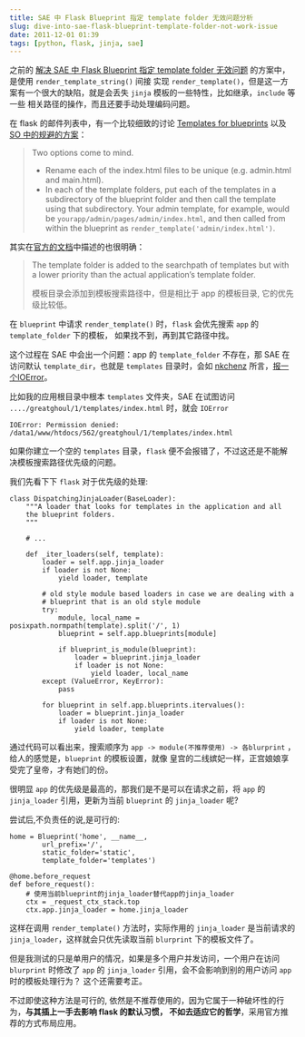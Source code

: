 ```yaml
---
title: SAE 中 Flask Blueprint 指定 template folder 无效问题分析
slug: dive-into-sae-flask-blueprint-template-folder-not-work-issue
date: 2011-12-01 01:39
tags: [python, flask, jinja, sae]
---
```


之前的 [解决 SAE 中 Flask Blueprint 指定 template folder 无效问题][1] 的方案中，是使用 `render_template_string()` 间接
实现 `render_template()`，但是这一方案有一个很大的缺陷，就是会丢失 `jinja` 模板的一些特性，比如继承，`include` 等一些
相关路径的操作，而且还要手动处理编码问题。

在 flask 的邮件列表中，有一个比较细致的讨论 [Templates for blueprints][2] 以及 [SO 中的规避的方案][3]：

> Two options come to mind.
> 
> - Rename each of the index.html files to be unique (e.g. admin.html and main.html).
> - In each of the template folders, put each of the templates in a subdirectory of 
>   the blueprint folder and then call the template using that subdirectory. 
>   Your admin template, for example, would be `yourapp/admin/pages/admin/index.html`, 
>   and then called from within the blueprint as `render_template('admin/index.html')`.

其实在[官方的文档][4]中描述的也很明确：

> The template folder is added to the searchpath of templates but with a lower priority 
> than the actual application’s template folder.
> 
> 模板目录会添加到模板搜索路径中，但是相比于 app 的模板目录, 它的优先级比较低。

在 `blueprint` 中请求 `render_template()` 时，`flask` 会优先搜索 `app` 的 `template_folder` 下的模板，
如果找不到，再到其它路径中找。

这个过程在 SAE 中会出一个问题：app 的 `template_folder` 不存在，那 SAE 在访问默认 `template_dir`，也就是 `templates` 
目录时，会如 [nkchenz][5] 所言，[报一个IOError][6]。

比如我的应用根目录中根本 `templates` 文件夹，SAE 在试图访问 `..../greatghoul/1/templates/index.html` 时，就会 `IOError`

    IOError: Permission denied: /data1/www/htdocs/562/greatghoul/1/templates/index.html

如果你建立一个空的 `templates` 目录，`flask` 便不会报错了，不过这还是不能解决模板搜索路径优先级的问题。

我们先看下下 `flask` 对于优先级的处理:

    class DispatchingJinjaLoader(BaseLoader):
        """A loader that looks for templates in the application and all
        the blueprint folders.
        """

        # ...

        def _iter_loaders(self, template):
            loader = self.app.jinja_loader
            if loader is not None:
                yield loader, template

            # old style module based loaders in case we are dealing with a
            # blueprint that is an old style module
            try:
                module, local_name = posixpath.normpath(template).split('/', 1)
                blueprint = self.app.blueprints[module]

                if blueprint_is_module(blueprint):
                    loader = blueprint.jinja_loader
                    if loader is not None:
                        yield loader, local_name
            except (ValueError, KeyError):
                pass

            for blueprint in self.app.blueprints.itervalues():
                loader = blueprint.jinja_loader
                if loader is not None:
                    yield loader, template

通过代码可以看出来，搜索顺序为 `app -> module(不推荐使用) -> 各blurprint` ，给人的感觉是，`blueprint` 的模板设置，就像
皇宫的二线嫔妃一样，正宫娘娘享受完了皇帝，才有她们的份。

很明显 `app` 的优先级是最高的，那我们是不是可以在请求之前，将 `app` 的 `jinja_loader` 引用，更新为当前 `blueprint` 
的 `jinja_loader` 呢?

尝试后,不负责任的说,是可行的:

    home = Blueprint('home', __name__, 
            url_prefix='/',
            static_folder='static',
            template_folder='templates')

    @home.before_request
    def before_request():  
        # 使用当前blueprint的jinja_loader替代app的jinja_loader
        ctx = _request_ctx_stack.top
        ctx.app.jinja_loader = home.jinja_loader

这样在调用 `render_template()` 方法时，实际作用的 `jinja_loader` 是当前请求的`jinja_loader`，这样就会只优先读取当前 
`blurprint` 下的模板文件了。

但是我测试的只是单用户的情况，如果是多个用户并发访问，一个用户在访问 `blurprint` 时修改了 `app` 的 `jinja_loader` 
引用，会不会影响到别的用户访问 `app` 时的模板处理行为？ 这个还需要考正。

不过即使这种方法是可行的, 依然是不推荐使用的，因为它属于一种破坏性的行为，**与其插上一手去影响 flask 的默认习惯，
不如去适应它的哲学**，采用官方推荐的方式布局应用。

[1]: http://www.g2w.me/2011/11/issue-flask-blueprint-template-folder-not-work-solved/
[2]: http://flask.pocoo.org/mailinglist/archive/2011/9/17/templates-for-blueprints/#b383c6c41f5bef3152cd7a179385d95b
[3]: http://stackoverflow.com/a/8198325/260793
[4]: http://flask.pocoo.org/docs/blueprints/#templates
[5]: https://github.com/nkchenz
[6]: https://github.com/SAEPython/saepythondevguide/issues/2#issuecomment-2959987
